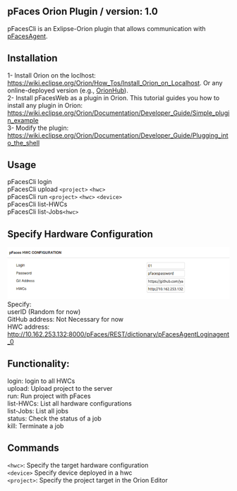 ## pFaces Orion Plugin / version: 1.0
pFacesCli is an Exlipse-Orion plugin that allows communication with [pFacesAgent](https://github.com/parallall/pFacesAgent).<br/>

## Installation
1- Install Orion on the loclhost: https://wiki.eclipse.org/Orion/How_Tos/Install_Orion_on_Localhost. Or any online-deployed version (e.g., [OrionHub](https://orionhub.org/)). <br/>
2- Install pFacesWeb as a plugin in Orion. This tutorial guides you how to install any plugin in Orion: https://wiki.eclipse.org/Orion/Documentation/Developer_Guide/Simple_plugin_example<br/>
3- Modify the plugin: https://wiki.eclipse.org/Orion/Documentation/Developer_Guide/Plugging_into_the_shell<br/>

## Usage
pFacesCli login<br/>
pFacesCli upload `<project>` `<hwc>`<br/>
pFacesCli run `<project>` `<hwc>` `<device>`<br/>
pFacesCli list-HWCs<br/>
pFacesCli list-Jobs`<hwc>`<br/>
## Specify Hardware Configuration
![pFacesWeb](https://github.com/parallall/pFacesWeb/blob/master/HWCs.png?raw=true)<br/>
Specify:<br/>
userID (Random for now)<br/>
GitHub address: Not Necessary for now<br/>
HWC address: http://10.162.253.132:8000/pFaces/REST/dictionary/pFacesAgentLoginagent_0<br/>
## Functionality:<br/>
login: login to all HWCs<br/>
upload: Upload project to the server<br/>
run: Run project with pFaces<br/>
list-HWCs: List all hardware configurations<br/>
list-Jobs: List all jobs<br/>
status: Check the status of a job<br/>
kill: Terminate a job<br/>
## Commands
`<hwc>`: Specify the target hardware configuration<br/>
`<device>` Specify device deployed in a hwc <br/>
`<project>`: Specify the project target in the Orion Editor <br/>
